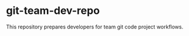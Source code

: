 git-team-dev-repo
=================

This repository prepares developers for team git code project workflows.
